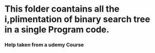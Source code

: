 <h1>This folder coantains all the i,plimentation of binary search tree in a single Program code.</h1>
<h3>Help taken from a udemy Course</h3>
